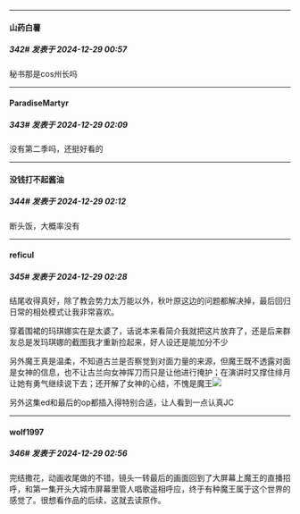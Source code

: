 ﻿
*****

####  山药白薯  
##### 342#       发表于 2024-12-29 00:57

秘书那是cos州长吗


*****

####  ParadiseMartyr  
##### 343#       发表于 2024-12-29 02:09

没有第二季吗，还挺好看的


*****

####  没钱打不起酱油  
##### 344#       发表于 2024-12-29 02:12

断头饭，大概率没有


*****

####  reficul  
##### 345#       发表于 2024-12-29 02:28

结尾收得真好，除了教会势力太万能以外，秋叶原这边的问题都解决掉，最后回归日常的相处模式让我非常喜欢。

穿着围裙的玛琪娜实在是太婆了，话说本来看简介我就把这片放弃了，还是后来群友总是发玛琪娜的截图我才重新捡起来，好人设还是能加分不少

另外魔王真是温柔，不知道古兰是否察觉到对面力量的来源，但魔王既不透露对面是女神的信息，也不让古兰向女神挥刀而只是让他进行掩护；在演讲时又撑住绯月让她有勇气继续说下去；还开解了女神的心结，不愧是魔王<img src="https://static.saraba1st.com/image/smiley/face2017/067.png" referrerpolicy="no-referrer">

另外这集ed和最后的op都插入得特别合适，让人看到一点认真JC


*****

####  wolf1997  
##### 346#       发表于 2024-12-29 02:56

完结撒花，动画收尾做的不错，镜头一转最后的画面回到了大屏幕上魔王的直播招呼，和第一集开头大城市屏幕里管人唱歌遥相呼应，终于有种魔王属于这个世界的感觉了。很想看作品的后续，这就去读原作。

